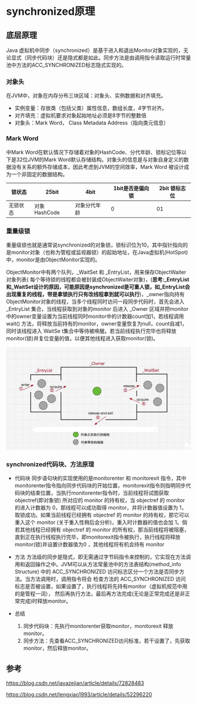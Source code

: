 # synchronized原理

## 底层原理
Java 虚拟机中同步（synchronized）是基于进入和退出Monitor对象实现的，无论显式（同步代码块）还是隐式都是如此。同步方法是由调用指令读取运行时常量池中方法的ACC_SYNCHRONIZED标志隐式实现的。

### 对象头
在JVM中，对象在内存分布三块区域：对象头、实例数据和对齐填充。
* 实例变量：存放类（包括父类）属性信息，数组长度，4字节对齐。
* 对齐填充：虚拟机要求对象起始地址必须是8字节的整数倍
* 对象头：Mark Word， Class Metadata Address（指向类元信息）

### Mark Word

中Mark Word在默认情况下存储着对象的HashCode、分代年龄、锁标记位等以下是32位JVM的Mark Word默认存储结构。对象头的信息是与对象自身定义的数据没有关系的额外存储成本，因此考虑到JVM的空间效率，Mark Word 被设计成为一个非固定的数据结构。

|锁状态|25bit|4bit|1bit是否是偏向锁|2bit 锁标志位|
|-|-|-|-|-|
|无锁状态|对象HashCode|对象分代年龄|0|01|

### 重量级锁

重量级锁也就是通常说synchronized的对象锁，锁标识位为10，其中指针指向的是monitor对象（也称为管程或监视器锁）的起始地址，在Java虚拟机(HotSpot)中，monitor是由ObjectMonitor实现的。

ObjectMonitor中有两个队列，_WaitSet 和 _EntryList，用来保存ObjectWaiter对象列表( 每个等待锁的线程都会被封装成ObjectWaiter对象)，(**思考:_EntryList和_WaitSet设计的原因，可能原因是synchronized是可重人锁，如_EntryList会出现重复的线程，带是拿锁执行只有改线程拿到就可以执行**)，_owner指向持有ObjectMonitor对象的线程，当多个线程同时访问一段同步代码时，首先会进入 _EntryList 集合，当线程获取到对象的monitor 后进入 _Owner 区域并把monitor中的owner变量设置为当前线程同时monitor中的计数器count加1，若线程调用 wait() 方法，将释放当前持有的monitor，owner变量恢复为null，count自减1，同时该线程进入 WaitSe t集合中等待被唤醒。若当前线程执行完毕也将释放monitor(锁)并复位变量的值，以便其他线程进入获取monitor(锁)。

![title](https://raw.githubusercontent.com/pallcard/noteImg/master/noteImg/2020/03/22/1584848963527-1584848963736.png)

### synchronized代码块、方法原理

*  代码块
    同步语句块的实现使用的是monitorenter 和 monitorexit 指令，其中monitorenter指令指向同步代码块的开始位置，monitorexit指令则指明同步代码块的结束位置，当执行monitorenter指令时，当前线程将试图获取 objectref(即对象锁) 所对应的 monitor 的持有权，当 objectref 的 monitor 的进入计数器为 0，那线程可以成功取得 monitor，并将计数器值设置为 1，取锁成功。如果当前线程已经拥有 objectref 的 monitor 的持有权，那它可以重入这个 monitor (关于重入性稍后会分析)，重入时计数器的值也会加 1。倘若其他线程已经拥有 objectref 的 monitor 的所有权，那当前线程将被阻塞，直到正在执行线程执行完毕，即monitorexit指令被执行，执行线程将释放 monitor(锁)并设置计数器值为0 ，其他线程将有机会持有 monitor 

*  方法
    方法级的同步是隐式，即无需通过字节码指令来控制的，它实现在方法调用和返回操作之中。JVM可以从方法常量池中的方法表结构(method_info Structure) 中的 ACC_SYNCHRONIZED 访问标志区分一个方法是否同步方法。当方法调用时，调用指令将会 检查方法的 ACC_SYNCHRONIZED 访问标志是否被设置，如果设置了，执行线程将先持有monitor（虚拟机规范中用的是管程一词）， 然后再执行方法，最后再方法完成(无论是正常完成还是非正常完成)时释放monitor。

* 总结
    1. 同步代码块：先执行monitorenter获取monitor，monitorexit 释放monitor。
    2. 同步方法：先查看ACC_SYNCHRONIZED访问标准，若干设置了，先获取monitor，然后释放monitor。

## 参考
https://blog.csdn.net/javazejian/article/details/72828483

https://blog.csdn.net/lengxiao1993/article/details/52296220





